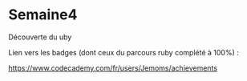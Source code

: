 # Semaine4

Découverte du uby


Lien vers les badges (dont ceux du parcours ruby complété à 100%) :


https://www.codecademy.com/fr/users/Jemoms/achievements